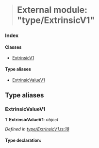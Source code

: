 > # External module: "type/ExtrinsicV1"

### Index

#### Classes

* [ExtrinsicV1](../classes/_type_extrinsicv1_.extrinsicv1.md)

#### Type aliases

* [ExtrinsicValueV1](_type_extrinsicv1_.md#extrinsicvaluev1)

## Type aliases

###  ExtrinsicValueV1

Ƭ **ExtrinsicValueV1**: *object*

*Defined in [type/ExtrinsicV1.ts:18](https://github.com/polkadot-js/api/blob/edea20d/packages/types/src/type/ExtrinsicV1.ts#L18)*

#### Type declaration: